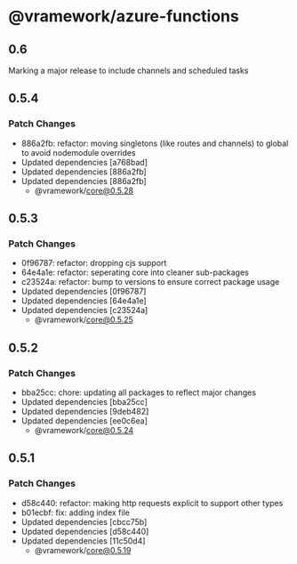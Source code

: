 # @vramework/azure-functions

## 0.6

Marking a major release to include channels and scheduled tasks

## 0.5.4

### Patch Changes

- 886a2fb: refactor: moving singletons (like routes and channels) to global to avoid nodemodule overrides
- Updated dependencies [a768bad]
- Updated dependencies [886a2fb]
- Updated dependencies [886a2fb]
  - @vramework/core@0.5.28

## 0.5.3

### Patch Changes

- 0f96787: refactor: dropping cjs support
- 64e4a1e: refactor: seperating core into cleaner sub-packages
- c23524a: refactor: bump to versions to ensure correct package usage
- Updated dependencies [0f96787]
- Updated dependencies [64e4a1e]
- Updated dependencies [c23524a]
  - @vramework/core@0.5.25

## 0.5.2

### Patch Changes

- bba25cc: chore: updating all packages to reflect major changes
- Updated dependencies [bba25cc]
- Updated dependencies [9deb482]
- Updated dependencies [ee0c6ea]
  - @vramework/core@0.5.24

## 0.5.1

### Patch Changes

- d58c440: refactor: making http requests explicit to support other types
- b01ecbf: fix: adding index file
- Updated dependencies [cbcc75b]
- Updated dependencies [d58c440]
- Updated dependencies [11c50d4]
  - @vramework/core@0.5.19
